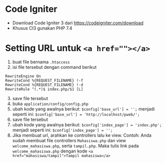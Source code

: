 # Code Igniter
- Download Code Igniter 3 dari https://codeigniter.com/download
- Khusus CI3 gunakan PHP 7.4

# Setting URL untuk ```<a href=""></a>```
1. buat file bernama ```.htaccess```
2. isi file tersebut dengan command berikut
```
RewriteEngine On
RewriteCond %{REQUEST_FILENAME} !-f
RewriteCond %{REQUEST_FILENAME} !-d
RewriteRule ^(.*)$ index.php/$1 [L]
```
3. save file tersebut
4. buka ```application/config/config.php```
5. ubah kode yang awalnya berikut:
```$config['base_url'] = '';```
menjadi seperti ini:
```$config['base_url'] = 'http://localhost/pweb/';```
6. save file tersebut
7. ubah kode yang awalnya berikut:
```$config['index_page'] = 'index.php';```
menjadi seperti ini:
```$config['index_page'] = '';```
7. Jika membuat url, arahkan ke controllers lalu ke view. Contoh:
Anda sudah membuat file controllers ```Mahasiswa.php``` dan view ```welcome_mahasiswa.php```, serta ```tampil.php```. Maka tulis link pada ```welcome_mahasiswa.php``` dengan kode ```<a href="mahasiswa/tampil">Tampil mahasiswa</a>```
